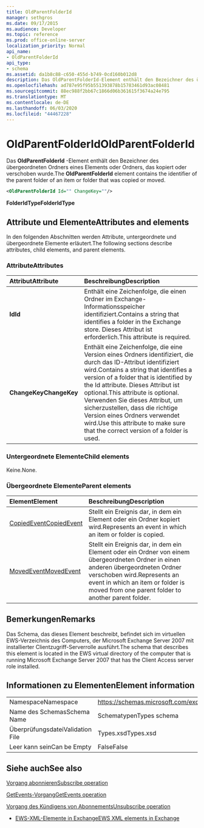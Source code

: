 ```yaml
---
title: OldParentFolderId
manager: sethgros
ms.date: 09/17/2015
ms.audience: Developer
ms.topic: reference
ms.prod: office-online-server
localization_priority: Normal
api_name:
- OldParentFolderId
api_type:
- schema
ms.assetid: da1b8c88-c650-455d-b749-0cd160b012d8
description: Das OldParentFolderId-Element enthält den Bezeichner des übergeordneten Ordners eines Elements oder Ordners, das kopiert oder verschoben wurde.
ms.openlocfilehash: ad787e95f95b551393878b15783461d93ac08481
ms.sourcegitcommit: 88ec988f2bb67c1866d06b361615f3674a24e795
ms.translationtype: MT
ms.contentlocale: de-DE
ms.lasthandoff: 06/03/2020
ms.locfileid: "44467228"
---
```

# <a name="oldparentfolderid"></a><span data-ttu-id="66d15-103">OldParentFolderId</span><span class="sxs-lookup"><span data-stu-id="66d15-103">OldParentFolderId</span></span>

<span data-ttu-id="66d15-104">Das **OldParentFolderId** -Element enthält den Bezeichner des übergeordneten Ordners eines Elements oder Ordners, das kopiert oder verschoben wurde.</span><span class="sxs-lookup"><span data-stu-id="66d15-104">The **OldParentFolderId** element contains the identifier of the parent folder of an item or folder that was copied or moved.</span></span> 
  
```xml
<OldParentFolderId Id="" ChangeKey=""/>
```

 <span data-ttu-id="66d15-105">**FolderIdType**</span><span class="sxs-lookup"><span data-stu-id="66d15-105">**FolderIdType**</span></span>
## <a name="attributes-and-elements"></a><span data-ttu-id="66d15-106">Attribute und Elemente</span><span class="sxs-lookup"><span data-stu-id="66d15-106">Attributes and elements</span></span>

<span data-ttu-id="66d15-107">In den folgenden Abschnitten werden Attribute, untergeordnete und übergeordnete Elemente erläutert.</span><span class="sxs-lookup"><span data-stu-id="66d15-107">The following sections describe attributes, child elements, and parent elements.</span></span>
  
### <a name="attributes"></a><span data-ttu-id="66d15-108">Attribute</span><span class="sxs-lookup"><span data-stu-id="66d15-108">Attributes</span></span>

|<span data-ttu-id="66d15-109">**Attribut**</span><span class="sxs-lookup"><span data-stu-id="66d15-109">**Attribute**</span></span>|<span data-ttu-id="66d15-110">**Beschreibung**</span><span class="sxs-lookup"><span data-stu-id="66d15-110">**Description**</span></span>|
|:-----|:-----|
|<span data-ttu-id="66d15-111">**Id**</span><span class="sxs-lookup"><span data-stu-id="66d15-111">**Id**</span></span> <br/> |<span data-ttu-id="66d15-112">Enthält eine Zeichenfolge, die einen Ordner im Exchange-Informationsspeicher identifiziert.</span><span class="sxs-lookup"><span data-stu-id="66d15-112">Contains a string that identifies a folder in the Exchange store.</span></span> <span data-ttu-id="66d15-113">Dieses Attribut ist erforderlich.</span><span class="sxs-lookup"><span data-stu-id="66d15-113">This attribute is required.</span></span>  <br/> |
|<span data-ttu-id="66d15-114">**ChangeKey**</span><span class="sxs-lookup"><span data-stu-id="66d15-114">**ChangeKey**</span></span> <br/> |<span data-ttu-id="66d15-115">Enthält eine Zeichenfolge, die eine Version eines Ordners identifiziert, die durch das ID-Attribut identifiziert wird.</span><span class="sxs-lookup"><span data-stu-id="66d15-115">Contains a string that identifies a version of a folder that is identified by the Id attribute.</span></span> <span data-ttu-id="66d15-116">Dieses Attribut ist optional.</span><span class="sxs-lookup"><span data-stu-id="66d15-116">This attribute is optional.</span></span> <span data-ttu-id="66d15-117">Verwenden Sie dieses Attribut, um sicherzustellen, dass die richtige Version eines Ordners verwendet wird.</span><span class="sxs-lookup"><span data-stu-id="66d15-117">Use this attribute to make sure that the correct version of a folder is used.</span></span>  <br/> |
   
### <a name="child-elements"></a><span data-ttu-id="66d15-118">Untergeordnete Elemente</span><span class="sxs-lookup"><span data-stu-id="66d15-118">Child elements</span></span>

<span data-ttu-id="66d15-119">Keine.</span><span class="sxs-lookup"><span data-stu-id="66d15-119">None.</span></span>
  
### <a name="parent-elements"></a><span data-ttu-id="66d15-120">Übergeordnete Elemente</span><span class="sxs-lookup"><span data-stu-id="66d15-120">Parent elements</span></span>

|<span data-ttu-id="66d15-121">**Element**</span><span class="sxs-lookup"><span data-stu-id="66d15-121">**Element**</span></span>|<span data-ttu-id="66d15-122">**Beschreibung**</span><span class="sxs-lookup"><span data-stu-id="66d15-122">**Description**</span></span>|
|:-----|:-----|
|[<span data-ttu-id="66d15-123">CopiedEvent</span><span class="sxs-lookup"><span data-stu-id="66d15-123">CopiedEvent</span></span>](copiedevent.md) <br/> |<span data-ttu-id="66d15-124">Stellt ein Ereignis dar, in dem ein Element oder ein Ordner kopiert wird.</span><span class="sxs-lookup"><span data-stu-id="66d15-124">Represents an event in which an item or folder is copied.</span></span>  <br/> |
|[<span data-ttu-id="66d15-125">MovedEvent</span><span class="sxs-lookup"><span data-stu-id="66d15-125">MovedEvent</span></span>](movedevent.md) <br/> |<span data-ttu-id="66d15-126">Stellt ein Ereignis dar, in dem ein Element oder ein Ordner von einem übergeordneten Ordner in einen anderen übergeordneten Ordner verschoben wird.</span><span class="sxs-lookup"><span data-stu-id="66d15-126">Represents an event in which an item or folder is moved from one parent folder to another parent folder.</span></span>  <br/> |
   
## <a name="remarks"></a><span data-ttu-id="66d15-127">Bemerkungen</span><span class="sxs-lookup"><span data-stu-id="66d15-127">Remarks</span></span>

<span data-ttu-id="66d15-128">Das Schema, das dieses Element beschreibt, befindet sich im virtuellen EWS-Verzeichnis des Computers, der Microsoft Exchange Server 2007 mit installierter Clientzugriff-Serverrolle ausführt.</span><span class="sxs-lookup"><span data-stu-id="66d15-128">The schema that describes this element is located in the EWS virtual directory of the computer that is running Microsoft Exchange Server 2007 that has the Client Access server role installed.</span></span>
  
## <a name="element-information"></a><span data-ttu-id="66d15-129">Informationen zu Elementen</span><span class="sxs-lookup"><span data-stu-id="66d15-129">Element information</span></span>

|||
|:-----|:-----|
|<span data-ttu-id="66d15-130">Namespace</span><span class="sxs-lookup"><span data-stu-id="66d15-130">Namespace</span></span>  <br/> |https://schemas.microsoft.com/exchange/services/2006/types  <br/> |
|<span data-ttu-id="66d15-131">Name des Schemas</span><span class="sxs-lookup"><span data-stu-id="66d15-131">Schema Name</span></span>  <br/> |<span data-ttu-id="66d15-132">Schematypen</span><span class="sxs-lookup"><span data-stu-id="66d15-132">Types schema</span></span>  <br/> |
|<span data-ttu-id="66d15-133">Überprüfungsdatei</span><span class="sxs-lookup"><span data-stu-id="66d15-133">Validation File</span></span>  <br/> |<span data-ttu-id="66d15-134">Types.xsd</span><span class="sxs-lookup"><span data-stu-id="66d15-134">Types.xsd</span></span>  <br/> |
|<span data-ttu-id="66d15-135">Leer kann sein</span><span class="sxs-lookup"><span data-stu-id="66d15-135">Can be Empty</span></span>  <br/> |<span data-ttu-id="66d15-136">False</span><span class="sxs-lookup"><span data-stu-id="66d15-136">False</span></span>  <br/> |
   
## <a name="see-also"></a><span data-ttu-id="66d15-137">Siehe auch</span><span class="sxs-lookup"><span data-stu-id="66d15-137">See also</span></span>



[<span data-ttu-id="66d15-138">Vorgang abonnieren</span><span class="sxs-lookup"><span data-stu-id="66d15-138">Subscribe operation</span></span>](subscribe-operation.md)
  
[<span data-ttu-id="66d15-139">GetEvents-Vorgang</span><span class="sxs-lookup"><span data-stu-id="66d15-139">GetEvents operation</span></span>](getevents-operation.md)
  
[<span data-ttu-id="66d15-140">Vorgang des Kündigens von Abonnements</span><span class="sxs-lookup"><span data-stu-id="66d15-140">Unsubscribe operation</span></span>](unsubscribe-operation.md)


- [<span data-ttu-id="66d15-141">EWS-XML-Elemente in Exchange</span><span class="sxs-lookup"><span data-stu-id="66d15-141">EWS XML elements in Exchange</span></span>](ews-xml-elements-in-exchange.md)

